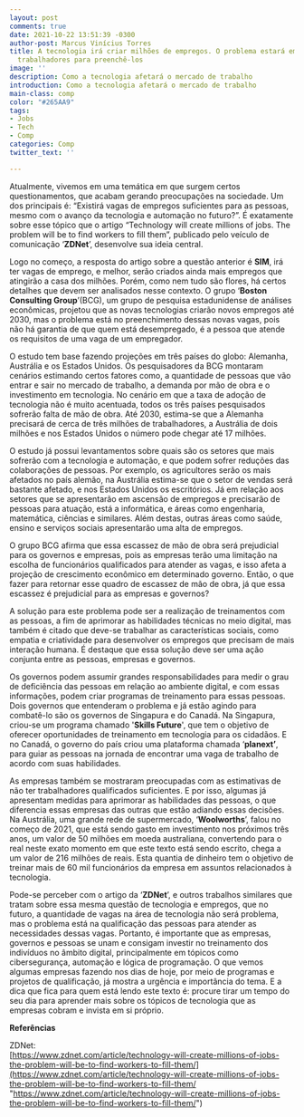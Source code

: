 ```yaml
---
layout: post
comments: true
date: 2021-10-22 13:51:39 -0300
author-post: Marcus Vinícius Torres
title: A tecnologia irá criar milhões de empregos. O problema estará em encontrar
  trabalhadores para preenchê-los
image: ''
description: Como a tecnologia afetará o mercado de trabalho
introduction: Como a tecnologia afetará o mercado de trabalho
main-class: comp
color: "#265AA9"
tags:
- Jobs
- Tech
- Comp
categories: Comp
twitter_text: ''

---
```

Atualmente, vivemos em uma temática em que surgem certos questionamentos, que acabam gerando preocupações na sociedade. Um dos principais é: “Existirá vagas de empregos suficientes para as pessoas, mesmo com o avanço da tecnologia e automação no futuro?”. É exatamente sobre esse tópico que o artigo “Technology will create millions of jobs. The problem will be to find workers to fill them”, publicado pelo veículo de comunicação ‘**ZDNet**’, desenvolve sua ideia central.

Logo no começo, a resposta do artigo sobre a questão anterior é **SIM**, irá ter vagas de emprego, e melhor, serão criados ainda mais empregos que atingirão a casa dos milhões. Porém, como nem tudo são flores, há certos detalhes que devem ser analisados nesse contexto. O grupo ‘**Boston Consulting Group**’(BCG), um grupo de pesquisa estadunidense de análises econômicas, projetou que as novas tecnologias criarão novos empregos até 2030, mas o problema está no preenchimento dessas novas vagas, pois não há garantia de que quem está desempregado, é a pessoa que atende os requisitos de uma vaga de um empregador.

O estudo tem base fazendo projeções em três países do globo: Alemanha, Austrália e os Estados Unidos. Os pesquisadores da BCG montaram cenários estimando certos fatores como, a quantidade de pessoas que vão entrar e sair no mercado de trabalho, a demanda por mão de obra e o investimento em tecnologia. No cenário em que a taxa de adoção de tecnologia não é muito acentuada, todos os três países pesquisados sofrerão falta de mão de obra. Até 2030, estima-se que a Alemanha precisará de cerca de três milhões de trabalhadores, a Austrália de dois milhões e nos Estados Unidos o número pode chegar até 17 milhões.

O estudo já possui levantamentos sobre quais são os setores que mais sofrerão com a tecnologia e automação, e que podem sofrer reduções das colaborações de pessoas. Por exemplo, os agricultores serão os mais afetados no país alemão, na Austrália estima-se que o setor de vendas será bastante afetado, e nos Estados Unidos os escritórios. Já em relação aos setores que se apresentarão em ascensão de empregos e precisarão de pessoas para atuação, está a informática, e áreas como engenharia, matemática, ciências e similares. Além destas, outras áreas como saúde, ensino e serviços sociais apresentarão uma alta de empregos.

O grupo BCG afirma que essa escassez de mão de obra será prejudicial para os governos e empresas, pois as empresas terão uma limitação na escolha de funcionários qualificados para atender as vagas, e isso afeta a projeção de crescimento econômico em determinado governo. Então, o que fazer para retornar esse quadro de escassez de mão de obra, já que essa escassez é prejudicial para as empresas e governos?

A solução para este problema pode ser a realização de treinamentos com as pessoas, a fim de aprimorar as habilidades técnicas no meio digital, mas também é citado que deve-se trabalhar as características sociais, como empatia e criatividade para desenvolver os empregos que precisam de mais interação humana. É destaque que essa solução deve ser uma ação conjunta entre as pessoas, empresas e governos.

Os governos podem assumir grandes responsabilidades para medir o grau de deficiência das pessoas em relação ao ambiente digital, e com essas informações, podem criar programas de treinamento para essas pessoas. Dois governos que entenderam o problema e já estão agindo para combatê-lo são os governos de Singapura e do Canadá. Na Singapura, criou-se um programa chamado '**Skills Future**', que tem o objetivo de oferecer oportunidades de treinamento em tecnologia para os cidadãos. E no Canadá, o governo do país criou uma plataforma chamada ‘**planext’**, para guiar as pessoas na jornada de encontrar uma vaga de trabalho de acordo com suas habilidades.

As empresas também se mostraram preocupadas com as estimativas de não ter trabalhadores qualificados suficientes. E por isso, algumas já apresentam medidas para aprimorar as habilidades das pessoas, o que diferencia essas empresas das outras que estão adiando essas decisões. Na Austrália, uma grande rede de supermercado, ‘**Woolworths**’, falou no começo de 2021, que está sendo gasto em investimento nos próximos três anos, um valor de 50 milhões em moeda australiana, convertendo para o real neste exato momento em que este texto está sendo escrito, chega a um valor de 216 milhões de reais. Esta quantia de dinheiro tem o objetivo de treinar mais de 60 mil funcionários da empresa em assuntos relacionados à tecnologia.

Pode-se perceber com o artigo da ‘**ZDNet**’, e outros trabalhos similares que tratam sobre essa mesma questão de tecnologia e empregos, que no futuro, a quantidade de vagas na área de tecnologia não será problema, mas o problema está na qualificação das pessoas para atender as necessidades dessas vagas. Portanto, é importante que as empresas, governos e pessoas se unam e consigam investir no treinamento dos indivíduos no âmbito digital, principalmente em tópicos como cibersegurança, automação e lógica de programação. O que vemos algumas empresas fazendo nos dias de hoje, por meio de programas e projetos de qualificação, já mostra a urgência e importância do tema. E a dica que fica para quem está lendo este texto é: procure tirar um tempo do seu dia para aprender mais sobre os tópicos de tecnologia que as empresas cobram e invista em si próprio.

**Referências**

ZDNet:  
[https://www.zdnet.com/article/technology-will-create-millions-of-jobs-the-problem-will-be-to-find-workers-to-fill-them/](https://www.zdnet.com/article/technology-will-create-millions-of-jobs-the-problem-will-be-to-find-workers-to-fill-them/ "https://www.zdnet.com/article/technology-will-create-millions-of-jobs-the-problem-will-be-to-find-workers-to-fill-them/")
